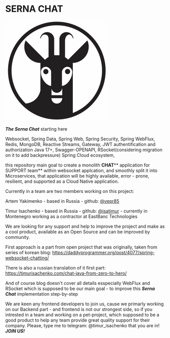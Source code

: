 # SERNA CHAT
![serna](9088428c9f40f5a28b8c9d9d0d89ada5.png)

***The Serna Chat*** starting here

Websocket, Spring Data, Spring Web, Spring Security, Spring WebFlux, Redis, MongoDB, Reactive Streams, Gateway, JWT authentification and authorization
Java 17+, Swagger-OPENAPI, RSocket(considering migration on it to add backpressure) Spring Cloud ecosystem, 

this repository main goal to create a monolith **CHAT**** application for SUPPORT team** within websocket applcation, 
and smoothly split it into Microservices, that application will be highly available, error - prone, resilient, and supported as a Cloud Native application.

Currently in a team are two members working on this project:

Artem Yakimenko - based in Russia - github: [@vepr85](https://github.com/vepr85) 

Timur Isachenko - based in Russia - github: [@isatimur](https://github.com/isatimur) - currently in Montenegro working as a contractor at EastBanc Technologies

We are looking for any support and help to improve the project and make as a cool product, available as an Open Source and 
can be improved by community.

First approach is a part from open project that was originally, taken from series of korean blog: 
https://daddyprogrammer.org/post/4077/spring-websocket-chatting/

There is also a russian translation of it first part:
https://timurisachenko.com/chat-java-from-zero-to-hero/

And of course blog doesn't cover all details esspecially WebFlux and RSocket
which is supposed to be our main goal - to improve this ***Serna Chat*** implementation step-by-step

We are keen any frontend developers to join us, cause we primarly working on our Backend part - and frontend is not our strongest side, so if you intrested in a team and working on a pet-project, which supposed to be a good product to help any team provide great quality support for their company. Please, type me to telegram: @timur_isachenko that you are in! _**JOIN US!**_ 
